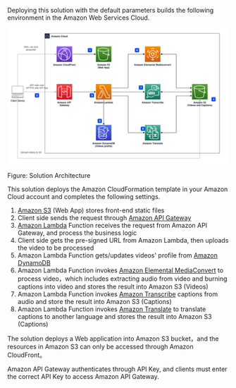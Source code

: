 Deploying this solution with the default parameters builds the following environment in the Amazon Web Services Cloud.

![architecture](./images/Video-Transcriber-Architecture.png)

Figure: Solution Architecture

This solution deploys the Amazon CloudFormation template in your Amazon Cloud account and completes the following settings.

1. [Amazon S3][s3] (Web App) stores front-end static files
2. Client side sends the request through [Amazon API Gateway][api-gateway]
3. [Amazon Lambda][lambda] Function receives the request from Amazon API Gateway, and process the business logic
4. Client side gets the pre-signed URL from Amazon Lambda, then uploads the video to be processed
5. Amazon Lambda Function gets/updates videos' profile from [Amazon DynamoDB][dynamodb]
6. Amazon Lambda Function invokes [Amazon Elemental MediaConvert][mediaconvert] to process video，which includes extracting audio from video and burning captions into video and stores the result into Amazon S3 (Videos)
7. Amazon Lambda Function invokes [Amazon Transcribe][transcribe] captions from audio and store the result into Amazon S3 (Captions)
8. Amazon Lambda Function invokes [Amazon Translate][translate] to translate captions to another language and stores the result into Amazon S3 (Captions)

The solution deploys a Web application into Amazon S3 bucket，and the resources in Amazon S3 can only be accessed through Amazon CloudFront。

Amazon API Gateway authenticates through API Key, and clients must enter the correct API Key to access Amazon API Gateway.

[s3]: https://aws.amazon.com/s3/
[api-gateway]: https://aws.amazon.com/api-gateway/
[lambda]: https://aws.amazon.com/lambda/
[dynamodb]: https://aws.amazon.com/dynamodb/
[mediaconvert]: https://aws.amazon.com/mediaconvert/
[transcribe]: https://aws.amazon.com/transcribe/
[translate]: https://aws.amazon.com/translate/